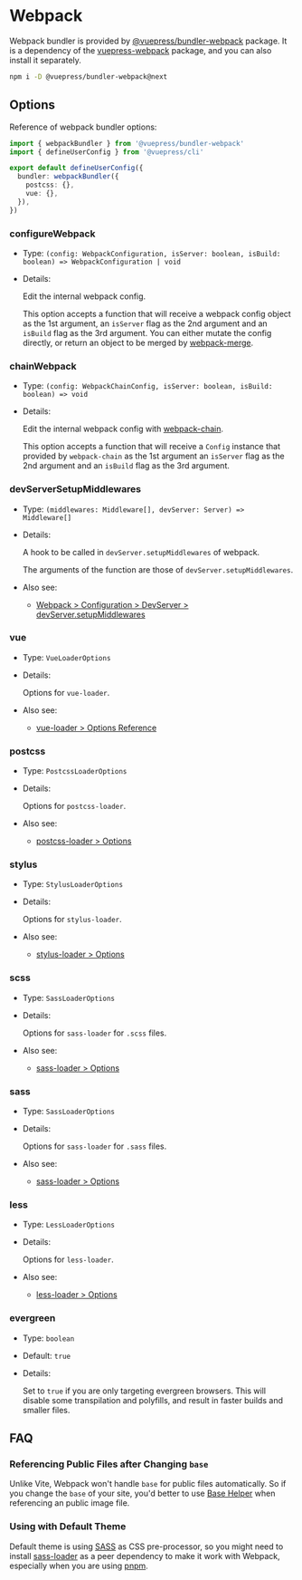 # Webpack

<NpmBadge package="@vuepress/bundler-webpack" />

Webpack bundler is provided by [@vuepress/bundler-webpack](https://www.npmjs.com/package/@vuepress/bundler-webpack) package. It is a dependency of the [vuepress-webpack](https://www.npmjs.com/package/vuepress-webpack) package, and you can also install it separately.

```bash
npm i -D @vuepress/bundler-webpack@next
```

## Options

Reference of webpack bundler options:

```ts
import { webpackBundler } from '@vuepress/bundler-webpack'
import { defineUserConfig } from '@vuepress/cli'

export default defineUserConfig({
  bundler: webpackBundler({
    postcss: {},
    vue: {},
  }),
})
```

### configureWebpack

- Type: `(config: WebpackConfiguration, isServer: boolean, isBuild: boolean) => WebpackConfiguration | void`

- Details:

  Edit the internal webpack config.

  This option accepts a function that will receive a webpack config object as the 1st argument, an `isServer` flag as the 2nd argument and an `isBuild` flag as the 3rd argument. You can either mutate the config directly, or return an object to be merged by [webpack-merge](https://github.com/survivejs/webpack-merge).

### chainWebpack

- Type: `(config: WebpackChainConfig, isServer: boolean, isBuild: boolean) => void`

- Details:

  Edit the internal webpack config with [webpack-chain](https://github.com/mozilla-neutrino/webpack-chain).

  This option accepts a function that will receive a `Config` instance that provided by `webpack-chain` as the 1st argument an `isServer` flag as the 2nd argument and an `isBuild` flag as the 3rd argument.

### devServerSetupMiddlewares

- Type: `(middlewares: Middleware[], devServer: Server) => Middleware[]`

- Details:

  A hook to be called in `devServer.setupMiddlewares` of webpack.

  The arguments of the function are those of `devServer.setupMiddlewares`.

- Also see:
  - [Webpack > Configuration > DevServer > devServer.setupMiddlewares](https://webpack.js.org/configuration/dev-server/#devserversetupmiddlewares)

### vue

- Type: `VueLoaderOptions`

- Details:

  Options for `vue-loader`.

- Also see:
  - [vue-loader > Options Reference](https://vue-loader.vuejs.org/options.html)

### postcss

- Type: `PostcssLoaderOptions`

- Details:

  Options for `postcss-loader`.

- Also see:
  - [postcss-loader > Options](https://github.com/webpack-contrib/postcss-loader#options)

### stylus

- Type: `StylusLoaderOptions`

- Details:

  Options for `stylus-loader`.

- Also see:
  - [stylus-loader > Options](https://github.com/webpack-contrib/stylus-loader#options)

### scss

- Type: `SassLoaderOptions`

- Details:

  Options for `sass-loader` for `.scss` files.

- Also see:
  - [sass-loader > Options](https://github.com/webpack-contrib/sass-loader#options)

### sass

- Type: `SassLoaderOptions`

- Details:

  Options for `sass-loader` for `.sass` files.

- Also see:
  - [sass-loader > Options](https://github.com/webpack-contrib/sass-loader#options)

### less

- Type: `LessLoaderOptions`

- Details:

  Options for `less-loader`.

- Also see:
  - [less-loader > Options](https://github.com/webpack-contrib/less-loader#options)

### evergreen

- Type: `boolean`

- Default: `true`

- Details:

  Set to `true` if you are only targeting evergreen browsers. This will disable some transpilation and polyfills, and result in faster builds and smaller files.

## FAQ

### Referencing Public Files after Changing `base`

Unlike Vite, Webpack won't handle `base` for public files automatically. So if you change the `base` of your site, you'd better to use [Base Helper](../../guide/assets.md#base-helper) when referencing an public image file.

### Using with Default Theme

Default theme is using [SASS](https://sass-lang.com/) as CSS pre-processor, so you might need to install [sass-loader](https://www.npmjs.com/package/sass-loader) as a peer dependency to make it work with Webpack, especially when you are using [pnpm](https://pnpm.io/).
